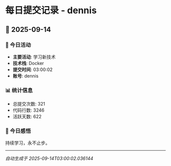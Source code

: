 # 每日提交记录 - dennis

## 📅 2025-09-14

### 🎯 今日活动
- **主要活动**: 学习新技术
- **技术栈**: Docker
- **提交时间**: 03:00:02
- **账号**: dennis

### 📊 统计信息
- 总提交次数: 321
- 代码行数: 3246
- 活跃天数: 622

### 💭 今日感悟
持续学习，永不止步。

---
*自动生成于 2025-09-14T03:00:02.036144*
